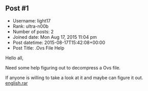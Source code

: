 ## Post #1
- Username: light17
- Rank: ultra-n00b
- Number of posts: 2
- Joined date: Mon Aug 17, 2015 11:04 pm
- Post datetime: 2015-08-17T15:42:08+00:00
- Post Title: .Ovs File Help

Hello all,

Need some help figuring out to decompress a Ovs file. 

If anyone is willing to take a look at it and maybe can figure it out.
[english.rar](https://xentaxbackup.github.io/file/9551_english.rar)
